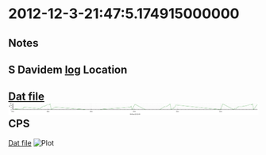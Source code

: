 2012-12-3-21:47:5.174915000000
==========

Notes
-----
S Davidem
[log](log)
Location
---------
[Dat file](Location.dat)
![Plot](Location.png)
CPS
---------
[Dat file](CPS.dat)
![Plot](CPS.png)
